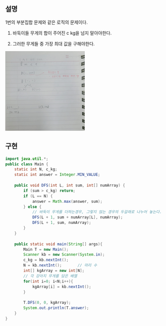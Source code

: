 ## 설명
1번의 부분집합 문제와 같은 로직의 문제이다.

1. 바둑이들 무게의 합이 주어진 c kg을 넘지 말아야한다.

2. 그러한 무게들 중 가장 최대 값을 구해야한다.

<img src ="https://github.com/steadykyu/TIL/blob/master/Algorithm/%EC%9E%90%EB%B0%94%EC%95%8C%EA%B3%A0%EB%A6%AC%EC%A6%98_%EC%9D%B8%ED%94%84%EB%9F%B0/8.utilize_DFS_BFS/img/8_2_1.jpg" width="50%" height="50%">

## 구현

```java
import java.util.*;
public class Main {
    static int N, c_kg;
    static int answer = Integer.MIN_VALUE;

    public void DFS(int L, int sum, int[] numArray) {
        if (sum > c_kg) return;
        if (L == N) {
            answer = Math.max(answer, sum);
        } else {
            // 바둑이 무게를 더하는경우, 그렇지 않는 경우의 두갈래로 나누어 놓는다.
            DFS(L + 1, sum + numArray[L], numArray);
            DFS(L + 1, sum, numArray);
        }
    }

    public static void main(String[] args){
        Main T = new Main();
        Scanner kb = new Scanner(System.in);
        c_kg = kb.nextInt();
        N = kb.nextInt();       // 마리 수
        int[] kgArray = new int[N];
        // 각 강아지 무게를 담은 배열
        for(int i=0; i<N;i++){
            kgArray[i] = kb.nextInt();
        }

        T.DFS(0, 0, kgArray);
        System.out.println(T.answer);
    }
}
```
